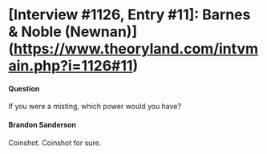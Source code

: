 # [Interview #1126, Entry #11]: Barnes & Noble (Newnan)](https://www.theoryland.com/intvmain.php?i=1126#11)

#### Question

If you were a misting, which power would you have?

#### Brandon Sanderson

Coinshot. Coinshot for sure.

